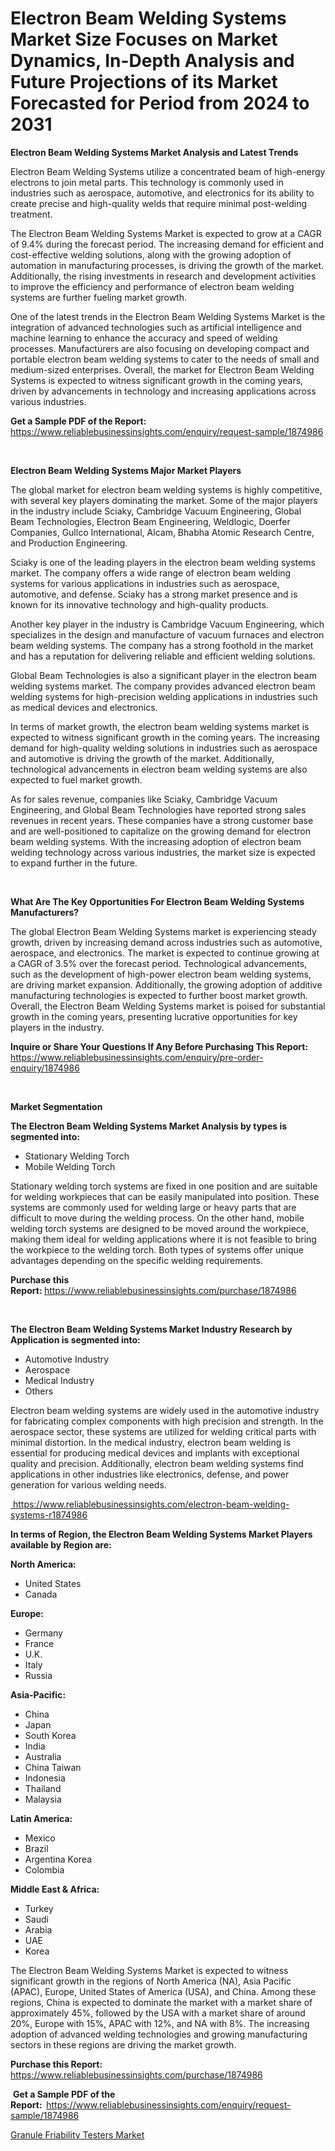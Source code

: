 <p><h1>Electron Beam Welding Systems Market Size Focuses on Market Dynamics, In-Depth Analysis and Future Projections of its Market Forecasted for Period from 2024 to 2031</h1></p><p><strong>Electron Beam Welding Systems Market Analysis and Latest Trends</strong></p>
<p><p>Electron Beam Welding Systems utilize a concentrated beam of high-energy electrons to join metal parts. This technology is commonly used in industries such as aerospace, automotive, and electronics for its ability to create precise and high-quality welds that require minimal post-welding treatment.</p><p>The Electron Beam Welding Systems Market is expected to grow at a CAGR of 9.4% during the forecast period. The increasing demand for efficient and cost-effective welding solutions, along with the growing adoption of automation in manufacturing processes, is driving the growth of the market. Additionally, the rising investments in research and development activities to improve the efficiency and performance of electron beam welding systems are further fueling market growth.</p><p>One of the latest trends in the Electron Beam Welding Systems Market is the integration of advanced technologies such as artificial intelligence and machine learning to enhance the accuracy and speed of welding processes. Manufacturers are also focusing on developing compact and portable electron beam welding systems to cater to the needs of small and medium-sized enterprises. Overall, the market for Electron Beam Welding Systems is expected to witness significant growth in the coming years, driven by advancements in technology and increasing applications across various industries.</p></p>
<p><strong>Get a Sample PDF of the Report:&nbsp;</strong> <a href="https://www.reliablebusinessinsights.com/enquiry/request-sample/1874986">https://www.reliablebusinessinsights.com/enquiry/request-sample/1874986</a></p>
<p>&nbsp;</p>
<p><strong>Electron Beam Welding Systems Major Market Players</strong></p>
<p><p>The global market for electron beam welding systems is highly competitive, with several key players dominating the market. Some of the major players in the industry include Sciaky, Cambridge Vacuum Engineering, Global Beam Technologies, Electron Beam Engineering, Weldlogic, Doerfer Companies, Gullco International, Alcam, Bhabha Atomic Research Centre, and Production Engineering.</p><p>Sciaky is one of the leading players in the electron beam welding systems market. The company offers a wide range of electron beam welding systems for various applications in industries such as aerospace, automotive, and defense. Sciaky has a strong market presence and is known for its innovative technology and high-quality products.</p><p>Another key player in the industry is Cambridge Vacuum Engineering, which specializes in the design and manufacture of vacuum furnaces and electron beam welding systems. The company has a strong foothold in the market and has a reputation for delivering reliable and efficient welding solutions.</p><p>Global Beam Technologies is also a significant player in the electron beam welding systems market. The company provides advanced electron beam welding systems for high-precision welding applications in industries such as medical devices and electronics.</p><p>In terms of market growth, the electron beam welding systems market is expected to witness significant growth in the coming years. The increasing demand for high-quality welding solutions in industries such as aerospace and automotive is driving the growth of the market. Additionally, technological advancements in electron beam welding systems are also expected to fuel market growth.</p><p>As for sales revenue, companies like Sciaky, Cambridge Vacuum Engineering, and Global Beam Technologies have reported strong sales revenues in recent years. These companies have a strong customer base and are well-positioned to capitalize on the growing demand for electron beam welding systems. With the increasing adoption of electron beam welding technology across various industries, the market size is expected to expand further in the future.</p></p>
<p>&nbsp;</p>
<p><strong>What Are The Key Opportunities For Electron Beam Welding Systems Manufacturers?</strong></p>
<p><p>The global Electron Beam Welding Systems market is experiencing steady growth, driven by increasing demand across industries such as automotive, aerospace, and electronics. The market is expected to continue growing at a CAGR of 3.5% over the forecast period. Technological advancements, such as the development of high-power electron beam welding systems, are driving market expansion. Additionally, the growing adoption of additive manufacturing technologies is expected to further boost market growth. Overall, the Electron Beam Welding Systems market is poised for substantial growth in the coming years, presenting lucrative opportunities for key players in the industry.</p></p>
<p><strong>Inquire or Share Your Questions If Any Before Purchasing This Report:</strong> <a href="https://www.reliablebusinessinsights.com/enquiry/pre-order-enquiry/1874986">https://www.reliablebusinessinsights.com/enquiry/pre-order-enquiry/1874986</a></p>
<p>&nbsp;</p>
<p><strong>Market Segmentation</strong></p>
<p><strong>The Electron Beam Welding Systems Market Analysis by types is segmented into:</strong></p>
<p><ul><li>Stationary Welding Torch</li><li>Mobile Welding Torch</li></ul></p>
<p><p>Stationary welding torch systems are fixed in one position and are suitable for welding workpieces that can be easily manipulated into position. These systems are commonly used for welding large or heavy parts that are difficult to move during the welding process. On the other hand, mobile welding torch systems are designed to be moved around the workpiece, making them ideal for welding applications where it is not feasible to bring the workpiece to the welding torch. Both types of systems offer unique advantages depending on the specific welding requirements.</p></p>
<p><strong>Purchase this Report:&nbsp;</strong><a href="https://www.reliablebusinessinsights.com/purchase/1874986">https://www.reliablebusinessinsights.com/purchase/1874986</a></p>
<p>&nbsp;</p>
<p><strong>The Electron Beam Welding Systems Market Industry Research by Application is segmented into:</strong></p>
<p><ul><li>Automotive Industry</li><li>Aerospace</li><li>Medical Industry</li><li>Others</li></ul></p>
<p><p>Electron beam welding systems are widely used in the automotive industry for fabricating complex components with high precision and strength. In the aerospace sector, these systems are utilized for welding critical parts with minimal distortion. In the medical industry, electron beam welding is essential for producing medical devices and implants with exceptional quality and precision. Additionally, electron beam welding systems find applications in other industries like electronics, defense, and power generation for various welding needs.</p></p>
<p><a href="https://www.reliablebusinessinsights.com/electron-beam-welding-systems-r1874986">&nbsp;https://www.reliablebusinessinsights.com/electron-beam-welding-systems-r1874986</a></p>
<p><strong>In terms of Region, the Electron Beam Welding Systems Market Players available by Region are:</strong></p>
<p>
    <p> <strong> North America: </strong>
        <ul>
            <li>United States</li>
            <li>Canada</li>
        </ul>
        </p> 
    <p> <strong> Europe: </strong>
        <ul>
            <li>Germany</li>
            <li>France</li>
            <li>U.K.</li>
            <li>Italy</li>
            <li>Russia</li>
        </ul>
        </p> 
    <p> <strong> Asia-Pacific: </strong>
        <ul>
            <li>China</li>
            <li>Japan</li>
            <li>South Korea</li>
            <li>India</li>
            <li>Australia</li>
            <li>China Taiwan</li>
            <li>Indonesia</li>
            <li>Thailand</li>
            <li>Malaysia</li>
        </ul>
        </p> 
    <p> <strong> Latin America: </strong>
        <ul>
            <li>Mexico</li>
            <li>Brazil</li>
            <li>Argentina Korea</li>
            <li>Colombia</li>
        </ul>
        </p> 
    <p> <strong> Middle East & Africa: </strong>
        <ul>
            <li>Turkey</li>
            <li>Saudi</li>
            <li>Arabia</li>
            <li>UAE</li>
            <li>Korea</li>
        </ul>
    </p>
    </p>
<p><p>The Electron Beam Welding Systems Market is expected to witness significant growth in the regions of North America (NA), Asia Pacific (APAC), Europe, United States of America (USA), and China. Among these regions, China is expected to dominate the market with a market share of approximately 45%, followed by the USA with a market share of around 20%, Europe with 15%, APAC with 12%, and NA with 8%. The increasing adoption of advanced welding technologies and growing manufacturing sectors in these regions are driving the market growth.</p></p>
<p><strong>Purchase this Report: </strong><a href="https://www.reliablebusinessinsights.com/purchase/1874986">https://www.reliablebusinessinsights.com/purchase/1874986</a></p>
<p>&nbsp;<strong>Get a Sample PDF of the Report:&nbsp;&nbsp;</strong><a href="https://www.reliablebusinessinsights.com/enquiry/request-sample/1874986">https://www.reliablebusinessinsights.com/enquiry/request-sample/1874986</a></p>
<p><strong></strong></p>
<p><p><a href="https://view.publitas.com/reportprime-1/global-granule-friability-testers-market-size-is-expected-to-experience-a-cagr-of-7-5-through-2024-2031-according-to-industry-projections/">Granule Friability Testers Market</a></p></p>